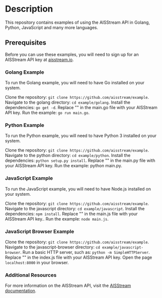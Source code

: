 # Description

This repository contains examples of using the AISStream API in Golang, Python, JavaScript and many more languages.

## Prerequisites

Before you can use these examples, you will need to sign up for an AISStream API key at [aisstream.io](https://aisstream.io/authenticate).

### Golang Example

To run the Golang example, you will need to have Go installed on your system.

Clone the repository: `git clone https://github.com/aisstream/example`. Navigate to the golang directory: `cd example/golang`. Install the dependencies: `go get -d`. Replace "<YOUR API KEY>" in the main.go file with your AISStream API key. Run the example: `go run main.go`.

### Python Example

To run the Python example, you will need to have Python 3 installed on your system.

Clone the repository: `git clone https://github.com/aisstream/example`. Navigate to the python directory: `cd example/python`. Install the dependencies: `python setup.py install`. Replace "<YOUR API KEY>" in the main.py file with your AISStream API key. Run the example: python main.py.

### JavaScript Example

To run the JavaScript example, you will need to have Node.js installed on your system.

Clone the repository: `git clone https://github.com/aisstream/example`. Navigate to the javascript directory: `cd example/javascript`. Install the dependencies: `npm install`. Replace "<YOUR API KEY>" in the main.js file with your AISStream API key.. Run the example: `node main.js`.

### JavaScript Browser Example

Clone the repository: `git clone https://github.com/aisstream/example`. Navigate to the javascript-browser directory: `cd example/javascript-browser`. Run a basic HTTP server, such as: `python -m SimpleHTTPServer`. Replace "<YOUR API KEY>" in the index.js file with your AISStream API key. Open the page `localhost:8000` in your browser.

### Additional Resources

For more information on the AISStream API, visit the [AISStream documentation](https://aisstream.io/documentation).
